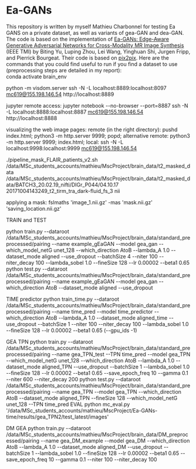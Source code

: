# Ea-GANs
This repository is written by myself Mathieu Charbonnel for testing Ea GANS on a private dataset, as well as variants of gea-GAN and dea-GAN.
The code is based on the implementation of [Ea-GANs: Edge-Aware Generative Adversarial Networks for Cross-Modality MR Image Synthesis](https://ieeexplore.ieee.org/document/8629301) (IEEE TMI) by Biting Yu, Luping Zhou, Lei Wang, Yinghuan Shi, Jurgen Fripp, and Pierrick Bourgeat.
Their code is based on [pix2pix](https://github.com/junyanz/pytorch-CycleGAN-and-pix2pix).
Here are the commands that you could find useful to run if you find a dataset to use (preprocessing steps are detailed in my report):  
conda activate brain_env

python -m visdom.server
ssh -N -L localhost:8889:localhost:8097 mc619@155.198.146.54
http://localhost:8889

jupyter remote access:
jupyter notebook --no-browser --port=8887
ssh -N -L localhost:8888:localhost:8887 mc619@155.198.146.54
http://localhost:8888

visualizing the web image pages:
remote (in the right directory): pushd index.html; python3 -m http.server 9999; popd;
alternative remote: python3 -m http.server 9999; index.html;
local: ssh -N -L localhost:9998:localhost:9999 mc619@155.198.146.54

./pipeline_mask_FLAIR_patients_v2.sh /data/MSc_students_accounts/mathieu/MscProject/brain_data/t2_masked_data /data/MSc_students_accounts/mathieu/MscProject/brain_data/t2_masked_data/BATCH3_20.02.19_nifti/DIGr_P044/04.10.17 20171004143249_t2_tirm_tra_dark-fluid_fs_3 nii

applying a mask:
fslmaths 'image_1.nii.gz' -mas 'mask.nii.gz' 'saving_location.nii.gz'


TRAIN and TEST

python train.py --dataroot /data/MSc_students_accounts/mathieu/MscProject/brain_data/standard_preprocessed/pairing  --name example_gEaGAN --model gea_gan --which_model_netG unet_128 --which_direction AtoB --lambda_A 1.0 --dataset_mode aligned --use_dropout --batchSize 4 --niter 100 --niter_decay 100 --lambda_sobel 1.0  --fineSize 128 --lr 0.00002 --beta1 0.65
python test.py --dataroot /data/MSc_students_accounts/mathieu/MscProject/brain_data/standard_preprocessed/pairing --name example_gEaGAN --model gea_gan  --which_direction AtoB --dataset_mode aligned --use_dropout

TIME predictor
python train_time.py --dataroot /data/MSc_students_accounts/mathieu/MscProject/brain_data/standard_preprocessed/pairing  --name time_pred --model time_predictor  --which_direction AtoB --lambda_A 1.0 --dataset_mode aligned_time --use_dropout --batchSize 1 --niter 100 --niter_decay 100 --lambda_sobel 1.0  --fineSize 128 --lr 0.00002 --beta1 0.65 (--gpu_ids -1)

GEA TPN
python train.py --dataroot /data/MSc_students_accounts/mathieu/MscProject/brain_data/standard_preprocessed/pairing  --name gea_TPN_test --TPN time_pred --model gea_TPN --which_model_netG unet_128 --which_direction AtoB --lambda_A 1.0 --dataset_mode aligned_TPN --use_dropout --batchSize 1  --lambda_sobel 1.0  --fineSize 128 --lr 0.00002 --beta1 0.65 --save_epoch_freq 10 --gamma 0.1 --niter 600 --niter_decay 200
python test.py --dataroot /data/MSc_students_accounts/mathieu/MscProject/brain_data/standard_preprocessed/pairing  --name gea_TPN --model gea_TPN  --which_direction AtoB  --dataset_mode aligned_TPN  --fineSize 128 --which_model_netG unet_128 --TPN time_pred
EVAL
python mc_eval.py '/data/MSc_students_accounts/mathieu/MscProject/Ea-GANs-time/results/gea_TPN2/test_latest/images'

DM GEA
python train.py --dataroot /data/MSc_students_accounts/mathieu/MscProject/brain_data/DM_preprocessed/pairing  --name gea_DM_example --model gea_DM --which_direction AtoB --lambda_A 1.0 --dataset_mode aligned_DM --use_dropout --batchSize 1  --lambda_sobel 1.0  --fineSize 128 --lr 0.00002 --beta1 0.65 --save_epoch_freq 10 --gamma 0.1 --niter 100 --niter_decay 100
